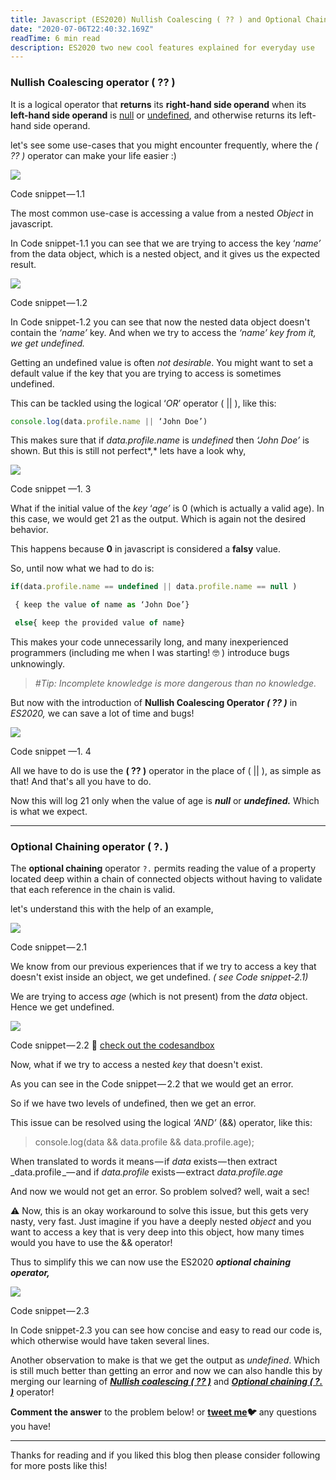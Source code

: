```yaml
---
title: Javascript (ES2020) Nullish Coalescing ( ?? ) and Optional Chaining ( ?. )Explained
date: "2020-07-06T22:40:32.169Z"
readTime: 6 min read
description: ES2020 two new cool features explained for everyday use
---
```


### Nullish Coalescing operator ( ?? )

It is a logical operator that **returns** its **right-hand side operand** when its **left-hand side operand** is [null](https://developer.mozilla.org/en-US/docs/Web/JavaScript/Reference/Global_Objects/null) or [undefined](https://developer.mozilla.org/en-US/docs/Web/JavaScript/Reference/Global_Objects/undefined), and otherwise returns its left-hand side operand.

let's see some use-cases that you might encounter frequently, where the _( ?? )_ operator can make your life easier :)

![](https://cdn-images-1.medium.com/max/600/1*h3I66WNSusebivPHYGRgJA.png)

Code snippet — 1.1

The most common use-case is accessing a value from a nested _Object_ in javascript.

In Code snippet-1.1 you can see that we are trying to access the key ‘_name’_ from the data object, which is a nested object, and it gives us the expected result.

![](https://cdn-images-1.medium.com/max/600/1*NtTSfQPqHDY6uzexcaSXCw.png)

Code snippet — 1.2

In Code snippet-1.2 you can see that now the nested data object doesn't contain the _‘name’_ key. And when we try to access the _‘name’ key from it, we get undefined._

Getting an undefined value is often _not desirable_. You might want to set a default value if the key that you are trying to access is sometimes undefined.

This can be tackled using the logical ‘_OR_’ operator ( || ), like this:

```javascript
console.log(data.profile.name || ‘John Doe’)
```

This makes sure that if _data.profile.name_ is _undefined_ then _‘John Doe’_ is shown. But this is still not perfect*,* lets have a look why,

![](https://cdn-images-1.medium.com/max/600/1*Mbglk3_u5Wg7-CBW4xf7vg.png)

Code snippet —1. 3

What if the initial value of the _key_ ‘_age’_ is 0 (which is actually a valid age). In this case, we would get 21 as the output. Which is again not the desired behavior.

This happens because **0** in javascript is considered a **falsy** value.

So, until now what we had to do is:

```javascript
if(data.profile.name == undefined || data.profile.name == null )

 { keep the value of name as ‘John Doe’}

 else{ keep the provided value of name}
```

This makes your code unnecessarily long, and many inexperienced programmers (including me when I was starting! 🤓 ) introduce bugs unknowingly.

> _#Tip: Incomplete knowledge is more dangerous than no knowledge._

But now with the introduction of **Nullish Coalescing Operator _( ?? )_** in _ES2020,_ we can save a lot of time and bugs!

![](https://cdn-images-1.medium.com/max/600/1*NyJkHrjshn0EGz7EqQW9Bw.png)

Code snippet —1. 4

All we have to do is use the **( ?? )** operator in the place of ( || ), as simple as that! And that's all you have to do.

Now this will log 21 only when the value of age is **_null_** or **_undefined._** Which is what we expect.

---

### Optional Chaining operator ( ?. )

The **optional chaining** operator `?.` permits reading the value of a property located deep within a chain of connected objects without having to validate that each reference in the chain is valid.

let's understand this with the help of an example,

![](https://cdn-images-1.medium.com/max/600/1*D0l6eaZZllt3HnbSkstfaQ.png)

Code snippet — 2.1

We know from our previous experiences that if we try to access a key that doesn't exist inside an object, we get undefined. _( see Code snippet-2.1)_

We are trying to access _age_ (which is not present) from the _data_ object. Hence we get undefined.

![](https://cdn-images-1.medium.com/max/600/1*2vWYxoBGsIjxkTG3r0anGA.png)

Code snippet — 2.2 🔗 [check out the codesandbox](https://codesandbox.io/s/nested-object-error-example-x3z8n)

Now, what if we try to access a nested _key_ that doesn't exist.

As you can see in the Code snippet — 2.2 that we would get an error.

So if we have two levels of undefined, then we get an error.

This issue can be resolved using the logical _‘AND’_ (&&) operator, like this:

> console.log(data && data.profile && data.profile.age);

When translated to words it means — if _data_ exists — then extract _data.profile _— and if _data.profile_ exists — extract _data.profile.age_

And now we would not get an error. So problem solved? well, wait a sec!

⚠️ Now, this is an okay workaround to solve this issue, but this gets very nasty, very fast. Just imagine if you have a deeply nested _object_ and you want to access a key that is very deep into this object, how many times would you have to use the && operator!

Thus to simplify this we can now use the ES2020 **_optional chaining operator,_**

![](https://cdn-images-1.medium.com/max/600/1*ceKg02_1ln7CEmPWYVlIlA.png)

Code snippet — 2.3

In Code snippet-2.3 you can see how concise and easy to read our code is, which otherwise would have taken several lines.

Another observation to make is that we get the output as _undefined_. Which is still much better than getting an error and now we can also handle this by merging our learning of [**_Nullish coalescing ( ?? )_**](https://developer.mozilla.org/en-US/docs/Web/JavaScript/Reference/Operators/Nullish_coalescing_operator) and [**_Optional chaining ( ?. )_**](https://developer.mozilla.org/en-US/docs/Web/JavaScript/Reference/Operators/Optional_chaining) operator!

**Comment the answer** to the problem below! or [**tweet me**](https://twitter.com/vikrantbhat1022)**🐦** any questions you have!

---

Thanks for reading and if you liked this blog then please consider following for more posts like this!
